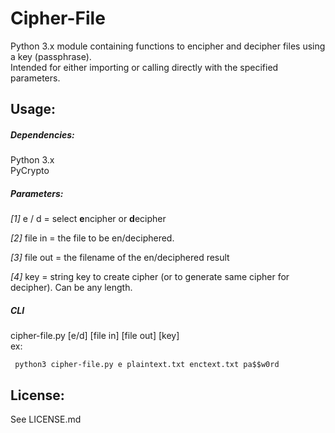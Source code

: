 # Cipher-File

Python 3.x module containing functions to encipher and decipher files using a key (passphrase).<br />
Intended for either importing or calling directly with the specified parameters.

## Usage:


##### Dependencies:
 
Python 3.x<br />
PyCrypto

##### Parameters:

*[1]*  e / d = select **e**ncipher or **d**ecipher

*[2]*  file in = the file to be en/deciphered.

*[3]*  file out = the filename of the en/deciphered result

*[4]*  key = string key to create cipher (or to generate same cipher for decipher). Can be any length.
 
 
##### CLI

cipher-file.py [e/d] [file in] [file out] [key]<br />
ex:<br />
```
 python3 cipher-file.py e plaintext.txt enctext.txt pa$$w0rd
```

## License:

  See LICENSE.md